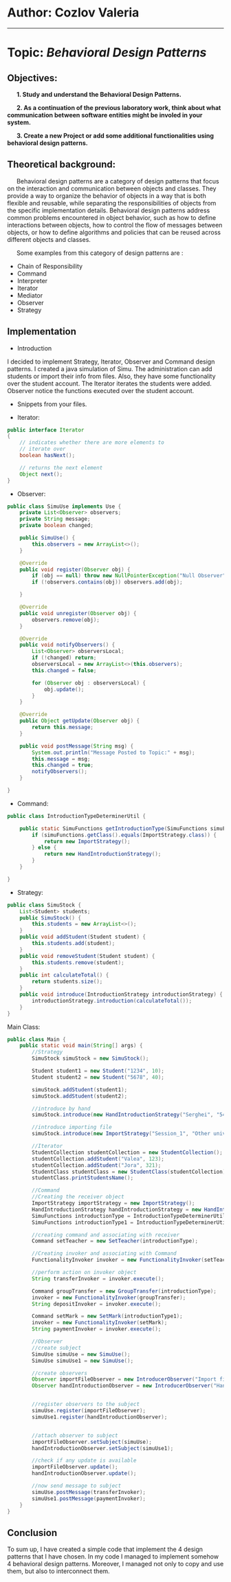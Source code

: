 # Author: Cozlov Valeria

----

# Topic: *Behavioral Design Patterns*
## Objectives:
&ensp; &ensp; __1. Study and understand the Behavioral Design Patterns.__

&ensp; &ensp; __2. As a continuation of the previous laboratory work, think about what communication between software entities might be involed in your system.__

&ensp; &ensp; __3. Create a new Project or add some additional functionalities using behavioral design patterns.__

## Theoretical background:
&ensp; &ensp; Behavioral design patterns are a category of design patterns that focus on the interaction and communication between objects and classes. They provide a way to organize the behavior of objects in a way that is both flexible and reusable, while separating the responsibilities of objects from the specific implementation details. Behavioral design patterns address common problems encountered in object behavior, such as how to define interactions between objects, how to control the flow of messages between objects, or how to define algorithms and policies that can be reused across different objects and classes.

&ensp; &ensp; Some examples from this category of design patterns are :

* Chain of Responsibility
* Command
* Interpreter
* Iterator
* Mediator
* Observer
* Strategy

## Implementation

* Introduction

I decided to implement Strategy, Iterator, Observer and Command design patterns.
I created a java simulation of Simu. The administration can add students or import their info from files. Also, they
have some functionality over the student account.
The Iterator iterates the students were added. Observer notice the functions executed over the student account.

* Snippets from your files.

* Iterator:

```java
public interface Iterator
{
    // indicates whether there are more elements to
    // iterate over
    boolean hasNext();

    // returns the next element
    Object next();
}
```

* Observer:

```java
public class SimuUse implements Use {
    private List<Observer> observers;
    private String message;
    private boolean changed;

    public SimuUse() {
        this.observers = new ArrayList<>();
    }

    @Override
    public void register(Observer obj) {
        if (obj == null) throw new NullPointerException("Null Observer");
        if (!observers.contains(obj)) observers.add(obj);

    }

    @Override
    public void unregister(Observer obj) {
        observers.remove(obj);
    }

    @Override
    public void notifyObservers() {
        List<Observer> observersLocal;
        if (!changed) return;
        observersLocal = new ArrayList<>(this.observers);
        this.changed = false;

        for (Observer obj : observersLocal) {
            obj.update();
        }
    }

    @Override
    public Object getUpdate(Observer obj) {
        return this.message;
    }

    public void postMessage(String msg) {
        System.out.println("Message Posted to Topic:" + msg);
        this.message = msg;
        this.changed = true;
        notifyObservers();
    }

}
```

* Command:

```java
public class IntroductionTypeDeterminerUtil {

    public static SimuFunctions getIntroductionType(SimuFunctions simuFunctions) {
        if (simuFunctions.getClass().equals(ImportStrategy.class)) {
            return new ImportStrategy();
        } else {
            return new HandIntroductionStrategy();
        }
    }

}
```

* Strategy:

```java
public class SimuStock {
    List<Student> students;
    public SimuStock() {
        this.students = new ArrayList<>();
    }
    public void addStudent(Student student) {
        this.students.add(student);
    }
    public void removeStudent(Student student) {
        this.students.remove(student);
    }
    public int calculateTotal() {
        return students.size();
    }
    public void introduce(IntroductionStrategy introductionStrategy) {
        introductionStrategy.introduction(calculateTotal());
    }
}

```

Main Class:

```java
public class Main {
    public static void main(String[] args) {
        //Strategy
        SimuStock simuStock = new SimuStock();

        Student student1 = new Student("1234", 10);
        Student student2 = new Student("5678", 40);

        simuStock.addStudent(student1);
        simuStock.addStudent(student2);

        //introduce by hand
        simuStock.introduce(new HandIntroductionStrategy("Serghei", "543"));

        //introduce importing file
        simuStock.introduce(new ImportStrategy("Session_1", "Other university", "12/15"));

        //Iterator
        StudentCollection studentCollection = new StudentCollection();
        studentCollection.addStudent("Valea", 123);
        studentCollection.addStudent("Jora", 321);
        StudentClass studentClass = new StudentClass(studentCollection);
        studentClass.printStudentsName();

        //Command
        //Creating the receiver object
        ImportStrategy importStrategy = new ImportStrategy();
        HandIntroductionStrategy handIntroductionStrategy = new HandIntroductionStrategy();
        SimuFunctions introductionType = IntroductionTypeDeterminerUtil.getIntroductionType(importStrategy);
        SimuFunctions introductionType1 = IntroductionTypeDeterminerUtil.getIntroductionType(handIntroductionStrategy);

        //creating command and associating with receiver
        Command setTeacher = new SetTeacher(introductionType);

        //Creating invoker and associating with Command
        FunctionalityInvoker invoker = new FunctionalityInvoker(setTeacher);

        //perform action on invoker object
        String transferInvoker = invoker.execute();

        Command groupTransfer = new GroupTransfer(introductionType);
        invoker = new FunctionalityInvoker(groupTransfer);
        String depositInvoker = invoker.execute();

        Command setMark = new SetMark(introductionType1);
        invoker = new FunctionalityInvoker(setMark);
        String paymentInvoker = invoker.execute();

        //Observer
        //create subject
        SimuUse simuUse = new SimuUse();
        SimuUse simuUse1 = new SimuUse();

        //create observers
        Observer importFileObserver = new IntroducerObserver("Import file observer ");
        Observer handIntroductionObserver = new IntroducerObserver("Hand introduction Observer ");


        //register observers to the subject
        simuUse.register(importFileObserver);
        simuUse1.register(handIntroductionObserver);


        //attach observer to subject
        importFileObserver.setSubject(simuUse);
        handIntroductionObserver.setSubject(simuUse1);

        //check if any update is available
        importFileObserver.update();
        handIntroductionObserver.update();

        //now send message to subject
        simuUse.postMessage(transferInvoker);
        simuUse1.postMessage(paymentInvoker);
    }
}
```

## Conclusion
To sum up, I have created a simple code that implement the 4 design patterns that I have chosen.
In my code I managed to implement somehow 4 behavioral design patterns. Moreover, I managed not only to copy and use them,
but also to interconnect them.
